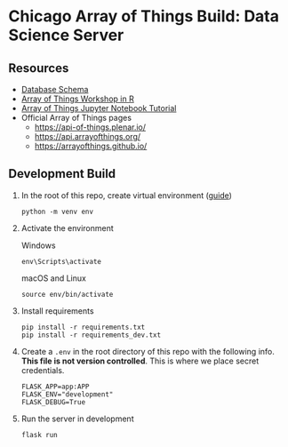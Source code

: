 # Chicago Array of Things Build: Data Science Server

## Resources
* [Database Schema](https://dbdiagram.io/d/5ce41f0e1f6a891a6a6564ae)
* [Array of Things Workshop in R](https://geodacenter.github.io/aot-workshop/)
* [Array of Things Jupyter Notebook Tutorial](https://github.com/ddiLab/CommunitySensing/blob/master/AoT-Workshop_2018/AoT_Tutorial.ipynb)
* Official Array of Things pages
    * https://api-of-things.plenar.io/
    * https://api.arrayofthings.org/
    * https://arrayofthings.github.io/

## Development Build

1. In the root of this repo, create  virtual environment ([guide](https://packaging.python.org/guides/installing-using-pip-and-virtualenv/))
    ```
    python -m venv env
    ```

2. Activate the environment

    Windows
    ```
    env\Scripts\activate
    ```

    macOS and Linux
    ```
    source env/bin/activate
    ```

3. Install requirements
    ```
    pip install -r requirements.txt
    pip install -r requirements_dev.txt
    ```

4. Create a `.env` in the root directory of this repo with the following info. **This file is not version controlled**. This is where we place secret credentials.
    ```
    FLASK_APP=app:APP
    FLASK_ENV="development"
    FLASK_DEBUG=True
    ```

5. Run the server in development
    ```
    flask run
    ```